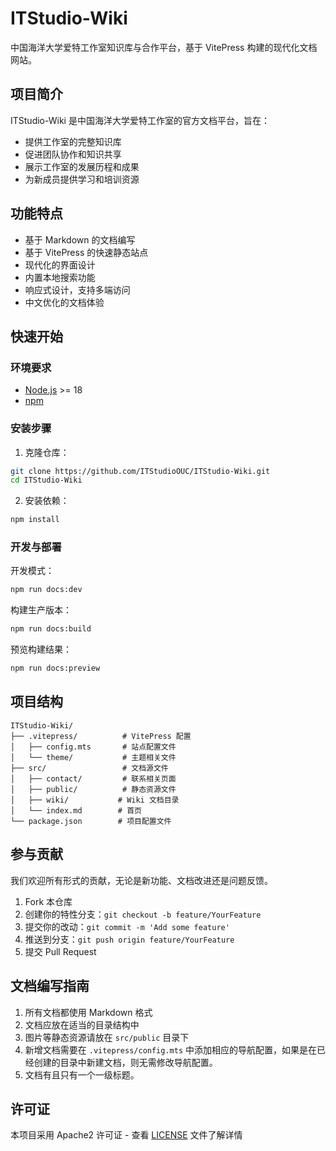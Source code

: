 # ITStudio-Wiki



中国海洋大学爱特工作室知识库与合作平台，基于 VitePress 构建的现代化文档网站。

## 项目简介

ITStudio-Wiki 是中国海洋大学爱特工作室的官方文档平台，旨在：
- 提供工作室的完整知识库
- 促进团队协作和知识共享
- 展示工作室的发展历程和成果
- 为新成员提供学习和培训资源

## 功能特点

- 基于 Markdown 的文档编写
- 基于 VitePress 的快速静态站点
- 现代化的界面设计
- 内置本地搜索功能
- 响应式设计，支持多端访问
- 中文优化的文档体验

## 快速开始

### 环境要求

- [Node.js](https://nodejs.org/) >= 18
- [npm](https://www.npmjs.com/)

### 安装步骤

1. 克隆仓库：
```bash
git clone https://github.com/ITStudioOUC/ITStudio-Wiki.git
cd ITStudio-Wiki
```

2. 安装依赖：
```bash
npm install
```

### 开发与部署

开发模式：
```bash
npm run docs:dev
```

构建生产版本：
```bash
npm run docs:build
```

预览构建结果：
```bash
npm run docs:preview
```

## 项目结构

```
ITStudio-Wiki/
├── .vitepress/          # VitePress 配置
│   ├── config.mts       # 站点配置文件
│   └── theme/           # 主题相关文件
├── src/                 # 文档源文件
│   ├── contact/         # 联系相关页面
│   ├── public/          # 静态资源文件
│   ├── wiki/           # Wiki 文档目录
│   └── index.md        # 首页
└── package.json        # 项目配置文件
```

## 参与贡献

我们欢迎所有形式的贡献，无论是新功能、文档改进还是问题反馈。

1. Fork 本仓库
2. 创建你的特性分支：`git checkout -b feature/YourFeature`
3. 提交你的改动：`git commit -m 'Add some feature'`
4. 推送到分支：`git push origin feature/YourFeature`
5. 提交 Pull Request

## 文档编写指南

1. 所有文档都使用 Markdown 格式
2. 文档应放在适当的目录结构中
3. 图片等静态资源请放在 `src/public` 目录下
4. 新增文档需要在 `.vitepress/config.mts` 中添加相应的导航配置，如果是在已经创建的目录中新建文档，则无需修改导航配置。
5. 文档有且只有一个一级标题。

## 许可证

本项目采用 Apache2 许可证 - 查看 [LICENSE](LICENSE) 文件了解详情